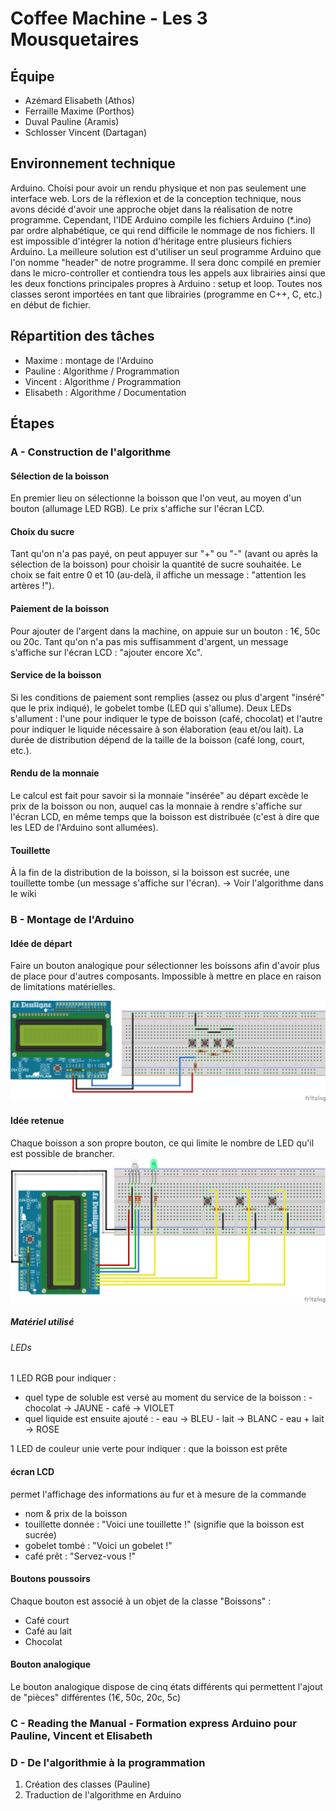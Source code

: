 # Coffee Machine - Les 3 Mousquetaires

## Équipe
- Azémard Elisabeth (Athos)
- Ferraille Maxime (Porthos)
- Duval Pauline (Aramis)
- Schlosser Vincent (Dartagan)

## Environnement technique
Arduino. Choisi pour avoir un rendu physique et non pas seulement une interface web.
Lors de la réflexion et de la conception technique, nous avons décidé d'avoir une approche objet dans la réalisation de notre programme. 
Cependant, l'IDE Arduino compile les fichiers Arduino (\*.ino) par ordre alphabétique, ce qui rend difficile le nommage de nos fichiers. Il est impossible d'intégrer la notion d'héritage entre plusieurs fichiers Arduino. La meilleure solution est d'utiliser un seul programme Arduino que l'on nomme "header" de notre programme. Il sera donc compilé en premier dans le micro-controller et contiendra tous les appels aux librairies ainsi que les deux fonctions principales propres à Arduino : setup et loop. Toutes nos classes seront importées en tant que librairies (programme en C++, C, etc.) en début de fichier. 

## Répartition des tâches
- Maxime : montage de l'Arduino
- Pauline : Algorithme / Programmation
- Vincent : Algorithme / Programmation
- Elisabeth : Algorithme / Documentation

## Étapes
### A - Construction de l'algorithme
#### Sélection de la boisson
En premier lieu on sélectionne la boisson que l'on veut, au moyen d'un bouton (allumage LED RGB). Le prix s'affiche sur l'écran LCD.

#### Choix du sucre
Tant qu'on n'a pas payé, on peut appuyer sur "+" ou "-" (avant ou après la sélection de la boisson) pour choisir la quantité de sucre souhaitée. Le choix se fait entre 0 et 10 (au-delà, il affiche un message : "attention les artères !").

#### Paiement de la boisson
Pour ajouter de l'argent dans la machine, on appuie sur un bouton : 1€, 50c ou 20c. Tant qu'on n'a pas mis suffisamment d'argent, un message s'affiche sur l'écran LCD : "ajouter encore Xc".

#### Service de la boisson
Si les conditions de paiement sont remplies (assez ou plus d'argent "inséré" que le prix indiqué), le gobelet tombe (LED qui s'allume). Deux LEDs s'allument : l'une pour indiquer le type de boisson (café, chocolat) et l'autre pour indiquer le liquide nécessaire à son élaboration (eau et/ou lait). La durée de distribution dépend de la taille de la boisson (café long, court, etc.).

#### Rendu de la monnaie
Le calcul est fait pour savoir si la monnaie "insérée" au départ excède le prix de la boisson ou non, auquel cas la monnaie à rendre s'affiche sur l'écran LCD, en même temps que la boisson est distribuée (c'est à dire que les LED de l'Arduino sont allumées).

#### Touillette
À la fin de la distribution de la boisson, si la boisson est sucrée, une touillette tombe (un message s'affiche sur l'écran).
-> Voir l'algorithme dans le wiki

### B - Montage de l'Arduino

#### Idée de départ
Faire un bouton analogique pour sélectionner les boissons afin d'avoir plus de place pour d'autres composants. Impossible à mettre en place en raison de limitations matérielles.

![schéma de l'idée de départ](./scheme_idea.png "Schéma de montage de l'idée de départ")

#### Idée retenue
Chaque boisson a son propre bouton, ce qui limite le nombre de LED qu'il est possible de brancher.
![schéma de l'idée mise en place](./scheme_definitive.png "Schéma de montage mis en place")

##### Matériel utilisé
###### LEDs
1 LED RGB pour indiquer :
- quel type de soluble est versé au moment du service de la boisson :
        - chocolat -> JAUNE
        - café -> VIOLET
- quel liquide est ensuite ajouté :
        - eau -> BLEU
        - lait -> BLANC
        - eau + lait -> ROSE

1 LED de couleur unie verte pour indiquer : que la boisson est prête

#### écran LCD 
permet l'affichage des informations au fur et à mesure de la commande
- nom & prix de la boisson
- touillette donnée : "Voici une touillette !" (signifie que la boisson est sucrée)
- gobelet tombé : "Voici un gobelet !"
- café prêt : "Servez-vous !"

#### Boutons poussoirs
Chaque bouton est associé à un objet de la classe "Boissons" :
- Café court
- Café au lait
- Chocolat

#### Bouton analogique
Le bouton analogique dispose de cinq états différents qui permettent l'ajout de "pièces" différentes (1€, 50c, 20c, 5c)

### C - Reading the Manual - Formation express Arduino pour Pauline, Vincent et Elisabeth

### D - De l'algorithmie à la programmation
1. Création des classes (Pauline)
2. Traduction de l'algorithme en Arduino
